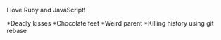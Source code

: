 I love Ruby and JavaScript!

*Deadly kisses
*Chocolate feet
*Weird parent
*Killing history using git rebase